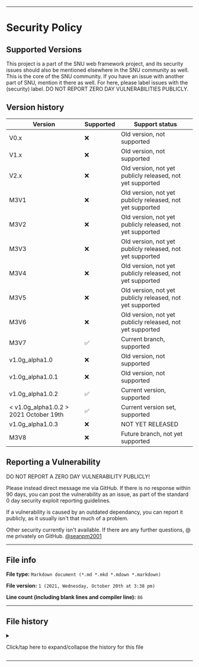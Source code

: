
***

# Security Policy

## Supported Versions

This project is a part of the SNU web framework project, and its security issues should also be mentioned elsewhere in the SNU community as well. This is the core of the SNU community. If you have an issue with another part of SNU, mention it there as well. For here, please label issues with the (security) label. DO NOT REPORT ZERO DAY VULNERABILITIES PUBLICLY.

## Version history

| Version | Supported          | Support status |
| ------- | ------------------ |-----------------|
| V0.x | :x: | Old version, not supported |
| V1.x | :x: | Old version, not supported |
| V2.x | :x: | Old version, not yet publicly released, not yet supported |
| M3V1 | :x: | Old version, not yet publicly released, not yet supported |
| M3V2 | :x: | Old version, not yet publicly released, not yet supported |
| M3V3 | :x: | Old version, not yet publicly released, not yet supported |
| M3V4 | :x: | Old version, not yet publicly released, not yet supported |
| M3V5 | :x: | Old version, not yet publicly released, not yet supported |
| M3V6 | :x: | Old version, not yet publicly released, not yet supported |
| M3V7 | :white_check_mark: | Current branch, supported |
| v1.0g_alpha1.0   | :x: | Old version, not supported |
| v1.0g_alpha1.0.1   | :x: | Old version, not supported |
| v1.0g_alpha1.0.2   | :white_check_mark: | Current version, supported |
| < v1.0g_alpha1.0.2 > 2021 October 19th   | :white_check_mark:                | Current version set, supported |
| v1.0g_alpha1.0.3 | :x: | NOT YET RELEASED |
| M3V8 | :x: | Future branch, not yet supported |

## Reporting a Vulnerability

DO NOT REPORT A ZERO DAY VULNERABILITY PUBLICLY!

Please instead direct message me via GitHub. If there is no response within 90 days, you can post the vulnerability as an issue, as part of the standard 0 day security exploit reporting guidelines.

If a vulnerability is caused by an outdated dependancy, you can report it publicly, as it usually isn't that much of a problem.

Other security currently isn't available. If there are any further questions, @ me privately on GitHub. [@seanpm2001](https://github.com/seanpm2001/)

***

## File info

**File type:** `Markdown document (*.md *.mkd *.mdown *.markdown)`

**File version:** `1 (2021, Wednesday, October 20th at 3:38 pm)`

**Line count (including blank lines and compiler line):** `86`

***

## File history

<details><summary><p>Click/tap here to expand/collapse the history for this file</p></summary>

**Version 1 (2021, Wednesday, October 20th at 3:37 pm)**

> Changes:

> * Started the file

> * Added the supported versions section

> * Added the version history section

> * Added the reporting a vulnerability section

> * Added the file info section

> * Added the file history section

> * No other changes in version 1

**Version 2 (Coming soon)**

> Changes:

> * Coming soon!

> * No other changes in version 2

</details>

***

